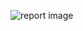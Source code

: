 ![report image](https://www.google.com/url?sa=i&url=https%3A%2F%2Fedit.org%2Fblog%2Fstudent-report-card-templates&psig=AOvVaw0VUKW5MT2cDd1n2RJVpGkX&ust=1637747599445000&source=images&cd=vfe&ved=0CAsQjRxqFwoTCKCB-bGbrvQCFQAAAAAdAAAAABAJ)
